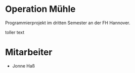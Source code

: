 ﻿Operation Mühle
================

Programmierprojekt im dritten Semester an der FH Hannover.


toller text

# Mitarbeiter

* Jonne Haß

